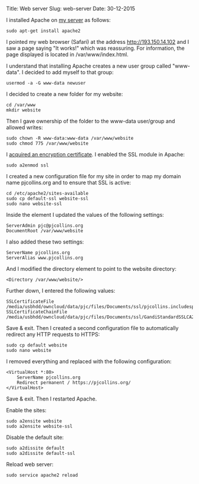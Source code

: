 Title: Web server
Slug: web-server
Date: 30-12-2015

I installed Apache on [my server](/server/) as follows:

	sudo apt-get install apache2

I pointed my web browser (Safari) at the address http://193.150.14.102 and I saw a page saying "It works!" which was reassuring.  For information, the page displayed is located in /var/www/index.html.

I understand that installing Apache creates a new user group called "www-data".  I decided to add myself to that group:

	usermod -a -G www-data newuser

I decided to create a new folder for my website:

	cd /var/www
	mkdir website

Then I gave ownership of the folder to the www-data user/group and allowed writes:

	sudo chown -R www-data:www-data /var/www/website
	sudo chmod 775 /var/www/website

I [acquired an encryption certificate](/network-encryption/).  I enabled the SSL module in Apache:

	sudo a2enmod ssl

I created a new configuration file for my site in order to map my domain name pjcollins.org and to ensure that SSL is active:

	cd /etc/apache2/sites-available
	sudo cp default-ssl website-ssl
	sudo nano website-ssl

Inside the element <VirtualHost _default_:443> I updated the values of the following settings:

    ServerAdmin pjc@pjcollins.org
    DocumentRoot /var/www/website

I also added these two settings:

    ServerName pjcollins.org
    ServerAlias www.pjcollins.org

And I modified the directory element to point to the website directory:

	<Directory /var/www/website/>

Further down, I entered the following values:

    SSLCertificateFile    /media/usbhdd/owncloud/data/pjc/files/Documents/ssl/pjcollins.includesprivatekey.pem
    SSLCertificateChainFile /media/usbhdd/owncloud/data/pjc/files/Documents/ssl/GandiStandardSSLCA2.pem

Save & exit.  Then I created a second configuration file to automatically redirect any HTTP requests to HTTPS:

	sudo cp default website
	sudo nano website

I removed everything and replaced with the following configuration:

	<VirtualHost *:80>
        ServerName pjcollins.org
        Redirect permanent / https://pjcollins.org/
	</VirtualHost>

Save & exit.  Then I restarted Apache.

Enable the sites:

	sudo a2ensite website
	sudo a2ensite website-ssl

Disable the default site:

	sudo a2dissite default
	sudo a2dissite default-ssl

Reload web server:

	sudo service apache2 reload